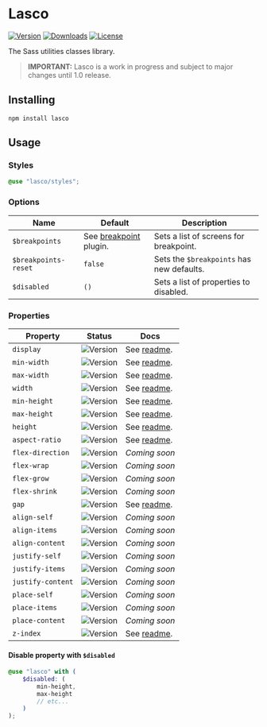 # Lasco

[![Version](https://flat.badgen.net/npm/v/lasco)](https://www.npmjs.com/package/lasco)
[![Downloads](https://flat.badgen.net/npm/dt/lasco)](https://www.npmjs.com/package/lasco)
[![License](https://flat.badgen.net/npm/license/lasco)](https://www.npmjs.com/package/lasco)

The Sass utilities classes library.

> **IMPORTANT:** Lasco is a work in progress and subject to major changes until 1.0 release.

## Installing

```shell
npm install lasco
```

## Usage

### Styles

```scss
@use "lasco/styles";
```

### Options

| Name                 | Default                                                                                                             | Description                               |
|----------------------|---------------------------------------------------------------------------------------------------------------------|-------------------------------------------|
| `$breakpoints`       | See [breakpoint](https://github.com/sass-collective/sass-collective/tree/master/packages/breakpoint#tokens) plugin. | Sets a list of screens for breakpoint.    |
| `$breakpoints-reset` | `false`                                                                                                             | Sets the `$breakpoints` has new defaults. |
| `$disabled`          | `()`                                                                                                                | Sets a list of properties to disabled.    |

### Properties

| Property          | Status                                          | Docs                                               |
|-------------------|-------------------------------------------------|----------------------------------------------------|
| `display`         | ![Version](https://flat.badgen.net/npm/v/lasco) | See [readme](/src/components/display#readme).      |
| `min-width`       | ![Version](https://flat.badgen.net/npm/v/lasco) | See [readme](/src/components/width/min#readme).    |
| `max-width`       | ![Version](https://flat.badgen.net/npm/v/lasco) | See [readme](/src/components/width/max#readme).    |
| `width`           | ![Version](https://flat.badgen.net/npm/v/lasco) | See [readme](/src/components/width#readme).        |
| `min-height`      | ![Version](https://flat.badgen.net/npm/v/lasco) | See [readme](/src/components/height/min#readme).   |
| `max-height`      | ![Version](https://flat.badgen.net/npm/v/lasco) | See [readme](/src/components/height/max#readme).   |
| `height`          | ![Version](https://flat.badgen.net/npm/v/lasco) | See [readme](/src/components/height#readme).       |
| `aspect-ratio`    | ![Version](https://flat.badgen.net/npm/v/lasco) | See [readme](/src/components/aspect-ratio#readme). |
| `flex-direction`  | ![Version](https://flat.badgen.net/npm/v/lasco) | _Coming soon_                                      |
| `flex-wrap`       | ![Version](https://flat.badgen.net/npm/v/lasco) | _Coming soon_                                      |
| `flex-grow`       | ![Version](https://flat.badgen.net/npm/v/lasco) | _Coming soon_                                      |
| `flex-shrink`     | ![Version](https://flat.badgen.net/npm/v/lasco) | _Coming soon_                                      |
| `gap`             | ![Version](https://flat.badgen.net/npm/v/lasco) | See [readme](/src/components/gap#readme).          |
| `align-self`      | ![Version](https://flat.badgen.net/npm/v/lasco) | _Coming soon_                                      |
| `align-items`     | ![Version](https://flat.badgen.net/npm/v/lasco) | _Coming soon_                                      |
| `align-content`   | ![Version](https://flat.badgen.net/npm/v/lasco) | _Coming soon_                                      |
| `justify-self`    | ![Version](https://flat.badgen.net/npm/v/lasco) | _Coming soon_                                      |
| `justify-items`   | ![Version](https://flat.badgen.net/npm/v/lasco) | _Coming soon_                                      |
| `justify-content` | ![Version](https://flat.badgen.net/npm/v/lasco) | _Coming soon_                                      |
| `place-self`      | ![Version](https://flat.badgen.net/npm/v/lasco) | _Coming soon_                                      |
| `place-items`     | ![Version](https://flat.badgen.net/npm/v/lasco) | _Coming soon_                                      |
| `place-content`   | ![Version](https://flat.badgen.net/npm/v/lasco) | _Coming soon_                                      |
| `z-index`         | ![Version](https://flat.badgen.net/npm/v/lasco) | See [readme](/src/components/z-index#readme).      |

#### Disable property with `$disabled`

```scss
@use "lasco" with (
    $disabled: (
        min-height,
        max-height
        // etc...
    )
);
```
